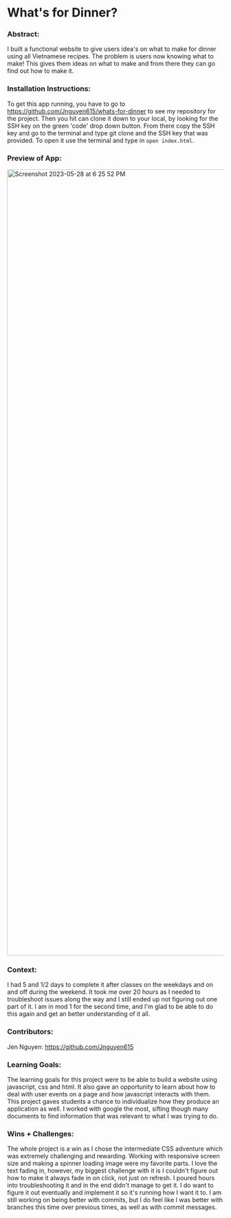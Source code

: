 # What's for Dinner? 

### Abstract:
[//]: <> (Briefly describe what you built and its features. What problem is the app solving? How does this application solve that problem?)

I built a functional website to give users idea's on what to make for dinner using all Vietnamese recipes. The problem is users now knowing what to make! This gives them ideas on what to make and from there they can go find out how to make it. 

### Installation Instructions:
[//]: <> (What steps does a person have to take to get your app cloned down and running?)

To get this app running, you have to go to https://github.com/Jnguyen615/whats-for-dinner to see my repository for the project. Then you hit can clone it down to your local, by looking for the SSH key on the green 'code' drop down button. From there copy the SSH key and go to the terminal and type git clone and the SSH key that was provided. To open it use the terminal and type in `open index.html`. 

### Preview of App:
[//]: <> (Provide ONE gif or screenshot of your application - choose the "coolest" piece of functionality to show off.)

<img width="1830" alt="Screenshot 2023-05-28 at 6 25 52 PM" src="https://user-images.githubusercontent.com/119434450/241599329-2f1b98ac-ab30-43e2-9c62-c2cf3b7bc485.png">

### Context:
[//]: <> (Give some context for the project here. How long did you have to work on it? How far into the Turing program are you?)
I had 5 and 1/2 days to complete it after classes on the weekdays and on and off during the weekend. It took me over 20 hours as I needed to troubleshoot issues along the way and I still ended up not figuring out one part of it. I am in mod 1 for the second time, and I'm glad to be able to do this again and get an better understanding of it all. 

### Contributors:
[//]: <> (Who worked on this application? Link to their GitHubs.)

Jen Nguyen: https://github.com/Jnguyen615

### Learning Goals:
[//]: <> (What were the learning goals of this project? What tech did you work with?)

The learning goals for this project were to be able to build a website using javascript, css and html. It also gave an opportunity to learn about how to deal with user events on a page and how javascript interacts with them. This project gaves students a chance to individualize how they produce an application as well. I worked with google the most, sifting though many documents to find information that was relevant to what I was trying to do. 

### Wins + Challenges:
[//]: <> (What are 2-3 wins you have from this project? What were some challenges you faced - and how did you get over them?) 

The whole project is a win as I chose the intermediate CSS adventure which was extremely challenging and rewarding. Working with responsive screen size and making a spinner loading image were my favorite parts. I love the text fading in, however, my biggest challenge with it is I couldn't figure out how to make it always fade in on click, not just on refresh. I poured hours into troubleshooting it and in the end didn't manage to get it. I do want to figure it out eventually and implement it so it's running how I want it to. I am still working on being better with commits, but I do feel like I was better with branches this time over previous times, as well as with commit messages.  

